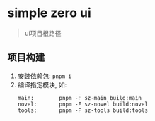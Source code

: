 # simple zero ui
> ui项目根路径

## 项目构建
1. 安装依赖包: `pnpm i`
2. 编译指定模块, 如:
    ```text
    main:        pnpm -F sz-main build:main
    novel:       pnpm -F sz-novel build:novel
    tools:       pnpm -F sz-tools build:tools
    ```
